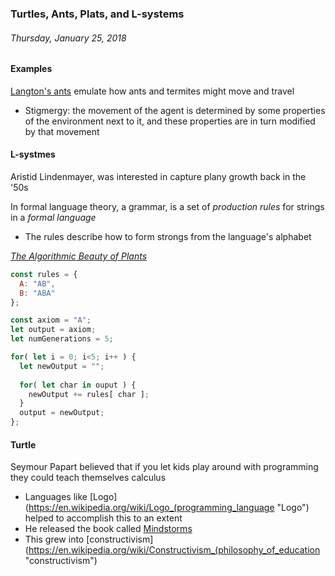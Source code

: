 ### Turtles, Ants, Plats, and L-systems
###### Thursday, January 25, 2018

#### Examples
[Langton's ants](https://www.youtube.com/watch?v=w6XQQhCgq5c "Langton's ants") emulate how ants and termites might move and travel
  - Stigmergy: the movement of the agent is determined by some properties of the environment next to it, and these properties are in turn modified by that movement
  
#### L-systmes
Aristid Lindenmayer, was interested in capture plany growth back in the '50s

In formal language theory, a grammar, is a set of *production rules* for strings in a *formal language*
  - The rules describe how to form strongs from the language's alphabet
  
[*The Algorithmic Beauty of Plants*](http://algorithmicbotany.org/papers/abop/abop.pdf "The Algorithmic Beauty of Plants")

```js
const rules = {
  A: "AB",
  B: "ABA"
};

const axiom = "A";
let output = axiom;
let numGenerations = 5;

for( let i = 0; i<5; i++ ) {
  let newOutput = "";
  
  for( let char in ouput ) {
    newOutput += rules[ char ];
  }
  output = newOutput;
};
```
  
#### Turtle
Seymour Papart believed that if you let kids play around with programming they could teach themselves calculus
  - Languages like [Logo](https://en.wikipedia.org/wiki/Logo_(programming_language "Logo") helped to accomplish this to an extent
  - He released the book called [Mindstorms](http://worrydream.com/refs/Papert%20-%20Mindstorms%201st%20ed.pdf "Mindstorms")
  - This grew into [constructivism](https://en.wikipedia.org/wiki/Constructivism_(philosophy_of_education "constructivism")
  
